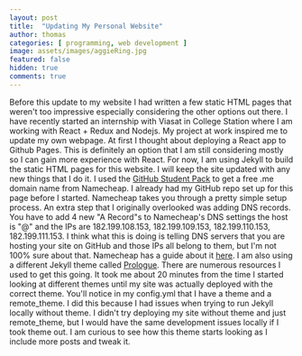 ```yaml
---
layout: post
title:  "Updating My Personal Website"
author: thomas
categories: [ programming, web development ]
image: assets/images/aggieRing.jpg
featured: false
hidden: true
comments: true
---
```

Before this update to my website I had written a few static HTML pages that weren't too impressive especially considering the other options out there.
I have recently started an internship with Viasat in College Station where I am working with React + Redux and Nodejs.
My project at work inspired me to update my own webpage.
At first I thought about deploying a React app to Github Pages.
This is definitely an option that I am still considering mostly so I can gain more experience with React.
For now, I am using Jekyll to build the static HTML pages for this website.
I will keep the site updated with any new things that I do it.
I used the [GitHub Student Pack](https://education.github.com/pack) to get a free .me domain name from Namecheap.
I already had my GitHub repo set up for this page before I started.
Namecheap takes you through a pretty simple setup process.
An extra step that I originally overlooked was adding DNS records.
You have to add 4 new "A Record"s to Namecheap's DNS settings the host is "@" and the IPs are 182.199.108.153, 182.199.109.153, 182.199.110.153, 182.199.111.153.
I think what this is doing is telling DNS servers that you are hosting your site on GitHub and those IPs all belong to them, but I'm not 100% sure about that.
Namecheap has a guide about it [here](https://www.namecheap.com/support/knowledgebase/article.aspx?type=article&contentid=9645&categoryid=2208&rating=5).
I am also using a different Jekyll theme called [Prologue](https://github.com/chrisbobbe/jekyll-theme-prologue).
There are numerous resources I used to get this going.
It took me about 20 minutes from the time I started looking at different themes until my site was actually deployed with the correct theme.
You'll notice in my config.yml that I have a theme and a remote_theme.
I did this because I had issues when trying to run Jekyll locally without theme.
I didn't try deploying my site without theme and just remote_theme, but I would have the same development issues locally if I took theme out.
I am curious to see how this theme starts looking as I include more posts and tweak it.

